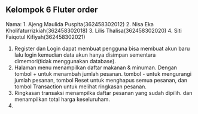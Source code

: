 ## Kelompok 6 Fluter order
Nama: 1. Ajeng Maulida Puspita(362458302012)
      2. Nisa Eka Kholifaturrizkiah(362458302018)
      3. Lilis Thalisa(362458302020)
      4. Siti Faiqotul Kifiyah(362458302021)

1. Register dan Login dapat membuat pengguna bisa membuat akun baru lalu login kemudian data akun hanya disimpan sementara dimemori(tidak menggunakan database).
2. Halaman menu menampilkan daftar makanan & minuman.
   Dengan tombol + untuk menambah jumlah pesanan. tombol - untuk mengurangi jumlah pesanan, tombol Reset untuk menghapus semua pesanan, dan tombol Transaction untuk melihat ringkasan         pesanan.
3. Ringkasan transaksi menampilka daftar pesanan yang sudah dipilih. dan menampilkan total harga keseluruham.
4. 
   
